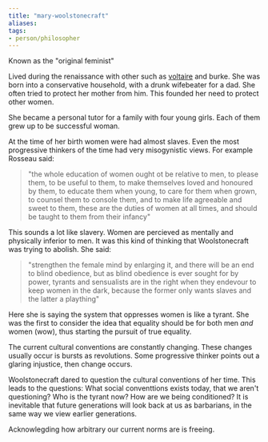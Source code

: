 ```yaml
---
title: "mary-woolstonecraft"
aliases: 
tags: 
- person/philosopher
---
```


Known as the "original feminist"

Lived during the renaissance with other such as [voltaire](notes/voltaire.md) and burke. She was born into a conservative household, with a drunk wifebeater for a dad. She often tried to protect her mother from him. This founded her need to protect other women. 

She became a personal tutor for a family with four young girls. Each of them grew up to be successful woman. 

At the time of her birth women were had almost slaves. Even the most progressive thinkers of the time had very misogynistic views. For example Rosseau said: 

> "the whole education of women ought ot be relative to men, to please them, to be useful to them, to make themselves loved and honoured by them, to educate them when young, to care for them when grown, to counsel them to console them, and to make life agreeable and sweet to them, these are the duties of women at all times, and should be taught to them from their infancy"

This sounds a lot like slavery.  Women are percieved as mentally and physically inferior to men. It was this kind of thinking that Woolstonecraft was trying to abolish. She said:

> "strengthen the female mind by enlarging it, and there will be an end to blind obedience, but as blind obedience is ever sought for by power, tyrants and sensualists are in the right when they endevour to keep women in the dark, because the former only wants slaves and the latter a plaything"

Here she is saying the system that oppresses women is like a tyrant. She was the first to consider the idea that equality should be for both men *and* women (wow), thus starting the pursuit of true equality.

The current cultural conventions are constantly changing. These changes usually occur is bursts as revolutions. Some progressive thinker points out a glaring injustice, then change occurs.

Woolstonecraft dared to question the cultural conventions of her time. This leads to the questions: What social conventtions exists today, that we aren't questioning? Who is the tyrant now? How are we being conditioned? It is inevitable that future generations will look back at us as barbarians, in the same way we view earlier generations.

Acknowlegding how arbitrary our current norms are is freeing.